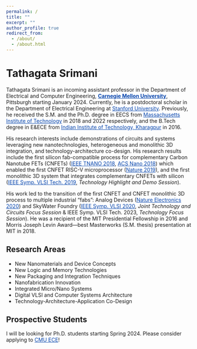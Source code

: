 ```yaml
---
permalink: /
title: ""
excerpt: ""
author_profile: true
redirect_from: 
  - /about/
  - /about.html
---
```


# Tathagata Srimani

Tathagata Srimani is an incoming assistant professor in the Department of Electrical and Computer Engineering, <a href="https://www.ece.cmu.edu/" style="color:#0645AD;"><b>Carnegie Mellon University</b></a>, Pittsburgh starting January 2024. Currently, he is a postdoctoral scholar in the Department of Electrical Engineering at <a href="https://ee.stanford.edu/" style="color:#0645AD;">Stanford University</a>. Previously, he received the S.M. and the Ph.D. degree in EECS from <a href="https://www.eecs.mit.edu/" style="color:#0645AD;">Massachusetts Institute of Technology</a> in 2018 and 2022 respectively, and the B.Tech degree in E&amp;ECE from <a href="https://www.iitkgp.ac.in/" style="color:#0645AD;">Indian Institute of Technology, Kharagpur</a> in 2016. 

His research interests include demonstrations of circuits and systems leveraging new nanotechnologies, heterogeneous and monolithic 3D integration, and technology-architecture co-design. His research results include the first silicon fab-compatible process for complementary Carbon Nanotube FETs (CNFETs) (<a href="https://ieeexplore.ieee.org/abstract/document/8591963" style="color:#0645AD;">IEEE TNANO 2018</a>, <a href="https://pubs.acs.org/doi/full/10.1021/acsnano.8b04208" style="color:#0645AD;">ACS Nano 2018</a>) which enabled the first CNFET RISC-V microprocessor (<a href="https://www.nature.com/articles/s41586:019:1493-8" style="color:#0645AD;">Nature 2019</a>), and the first monolithic 3D system that integrates complementary CNFETs with silicon (<a href="https://ieeexplore.ieee.org/abstract/document/8776514" style="color:#0645AD;">IEEE Symp. VLSI Tech. 2019</a>, _Technology Highlight and Demo Session_). 

His work led to the transition of the first CNFET and CNFET monolithic 3D process to multiple industrial “fabs”: Analog Devices (<a href="https://www.nature.com/articles/s41928-020-0419-7" style="color:#0645AD;">Nature Electronics 2020</a>) and SkyWater Foundry (<a href="https://ieeexplore.ieee.org/abstract/document/9265083" style="color:#0645AD;">IEEE Symp. VLSI 2020</a>, _Joint Technology and Circuits Focus Session_ & IEEE Symp. VLSI Tech. 2023, _Technology Focus Session_). He was a recipient of the MIT Presidential Fellowship in 2016 and Morris Joseph Levin Award—best Masterworks (S.M. thesis) presentation at MIT in 2018.

Research Areas
--------------

* New Nanomaterials and Device Concepts
* New Logic and Memory Technologies
* New Packaging and Integration Techniques
* Nanofabrication Innovation
* Integrated Micro/Nano Systems
* Digital VLSI and Computer Systems Architecture
* Technology-Architecture-Application Co-Design

Prospective Students
--------------------

I will be looking for Ph.D. students starting Spring 2024. Please consider applying to <a href="https://www.ece.cmu.edu/admissions/index.html" style="color:#0645AD;">CMU ECE</a>!
 


